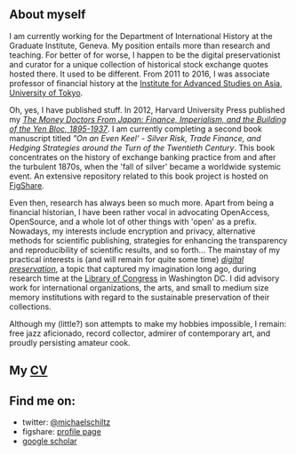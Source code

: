 ## About myself

I am currently working for the Department of International History at the Graduate Institute, Geneva. My position entails more than research and teaching. For better of for worse, I happen to be the digital preservationist and curator for a unique collection of historical stock exchange quotes hosted there.
It used to be different. From 2011 to 2016, I was associate professor of financial history at the [Institute for Advanced Studies on Asia](http://www.ioc.u-tokyo.ac.jp/eng/), [University of Tokyo](http://www.u-tokyo.ac.jp/en/). 

Oh, yes, I have published stuff. In 2012, Harvard University Press published my *[The Money Doctors From Japan: Finance, Imperialism, and the Building of the Yen Bloc, 1895-1937](http://www.hup.harvard.edu/catalog.php?isbn=9780674062498)*. I am currently completing a second book manuscript titled *"On an Even Keel' - Silver Risk, Trade Finance, and Hedging Strategies around the Turn of the Twentieth Century*. This book concentrates on the history of exchange banking practice from and after the turbulent 1870s, when the 'fall of silver' became a worldwide systemic event. An extensive repository related to this book project is hosted on [FigShare](https://figshare.com/projects/Yokohama_Specie_Bank___/2173).

Even then, research has always been so much more. Apart from being a financial historian, I have been rather vocal in advocating OpenAccess, OpenSource, and a whole lot of other things with 'open' as a prefix. Nowadays, my interests include encryption and privacy, alternative methods for scientific publishing, strategies for enhancing the transparency and reproducibility of scientific results, and so forth... The mainstay of my practical interests is (and will remain for quite some time) *[digital preservation](https://en.wikipedia.org/wiki/Digital_preservation)*, a topic that captured my imagination long ago, during research time at the [Library of Congress](https://loc.gov/) in Washington DC. I did advisory work for international organizations, the arts, and small to medium size memory institutions with regard to the sustainable preservation of their collections. 

Although my (little?) son attempts to make my hobbies impossible, I remain: free jazz aficionado, record collector, admirer of contemporary art, and proudly persisting amateur cook.

## My [CV](/CurriculumVitaeMichaelSchiltz.pdf)

## Find me on:
* twitter: [@michaelschiltz](https://twitter.com/michaelschiltz)
* figshare: [profile page](https://figshare.com/authors/Michael_Schiltz/409900)
* [google scholar](https://scholar.google.ch/citations?user=A0GNY-IAAAAJ&hl=en)
